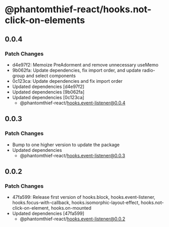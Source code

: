 # @phantomthief-react/hooks.not-click-on-elements

## 0.0.4

### Patch Changes

- d4e97f2: Memoize PreAdorment and remove unnecessary useMemo
- 9b062fa: Update dependencies, fix import order, and update radio-group and select components
- 0c123ca: Update dependencies and fix import order
- Updated dependencies [d4e97f2]
- Updated dependencies [9b062fa]
- Updated dependencies [0c123ca]
  - @phantomthief-react/hooks.event-listener@0.0.4

## 0.0.3

### Patch Changes

- Bump to one higher version to update the package
- Updated dependencies
  - @phantomthief-react/hooks.event-listener@0.0.3

## 0.0.2

### Patch Changes

- 47fa599: Release first version of hooks.block, hooks.event-listener, hooks.focus-with-callback, hooks.isomorphic-layout-effect, hooks.not-click-on-element, hooks.on-mounted
- Updated dependencies [47fa599]
  - @phantomthief-react/hooks.event-listener@0.0.2
